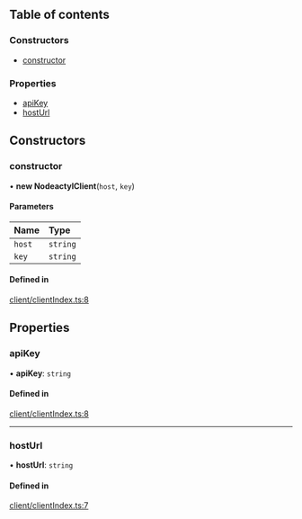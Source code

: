 ## Table of contents

### Constructors

- [constructor](../wiki/Class-NodeactylClient#constructor)

### Properties

- [apiKey](../wiki/Class-NodeactylClient#apikey)
- [hostUrl](../wiki/Class-NodeactylClient#hosturl)

## Constructors

### constructor

• **new NodeactylClient**(`host`, `key`)

#### Parameters

| Name | Type |
| :------ | :------ |
| `host` | `string` |
| `key` | `string` |

#### Defined in

[client/clientIndex.ts:8](https://github.com/cainthebest/Nodeactyl/blob/26acb13/src/client/clientIndex.ts#L8)

## Properties

### apiKey

• **apiKey**: `string`

#### Defined in

[client/clientIndex.ts:8](https://github.com/cainthebest/Nodeactyl/blob/26acb13/src/client/clientIndex.ts#L8)

___

### hostUrl

• **hostUrl**: `string`

#### Defined in

[client/clientIndex.ts:7](https://github.com/cainthebest/Nodeactyl/blob/26acb13/src/client/clientIndex.ts#L7)
